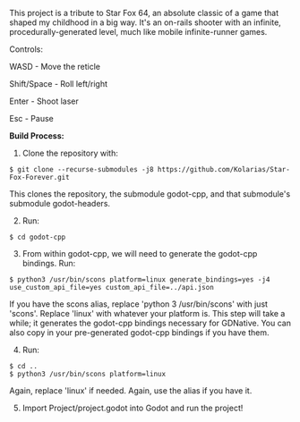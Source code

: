 This project is a tribute to Star Fox 64, an absolute classic of a game that shaped my childhood in a big way. It's an on-rails shooter with an infinite, procedurally-generated level, much like mobile infinite-runner games.

Controls:

WASD - Move the reticle

Shift/Space - Roll left/right

Enter - Shoot laser

Esc - Pause

**Build Process:**
1) Clone the repository with: 
```
$ git clone --recurse-submodules -j8 https://github.com/Kolarias/Star-Fox-Forever.git
```
This clones the repository, the submodule godot-cpp, and that submodule's submodule godot-headers.

2) Run: 
```
$ cd godot-cpp
```
3) From within godot-cpp, we will need to generate the godot-cpp bindings. Run:
```
$ python3 /usr/bin/scons platform=linux generate_bindings=yes -j4 use_custom_api_file=yes custom_api_file=../api.json
```
If you have the scons alias, replace 'python 3 /usr/bin/scons' with just 'scons'. Replace 'linux' with whatever your platform is. This step will take a while; it generates the godot-cpp bindings necessary for GDNative. You can also copy in your pre-generated godot-cpp bindings if you have them. 

4) Run:
```
$ cd ..
$ python3 /usr/bin/scons platform=linux
```
Again, replace 'linux' if needed. Again, use the alias if you have it.

5) Import Project/project.godot into Godot and run the project!
